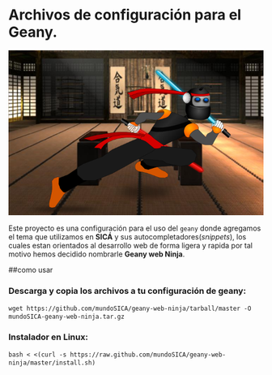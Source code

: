 Archivos de configuración para el Geany.
==========================================================================================

![El cacho web ninja](el-cacho-ninja-katana.png)

Este proyecto es una configuración para el uso del `geany` donde agregamos el tema que utilizamos en **SICÁ** y sus autocompletadores(_snippets_), los cuales estan orientados al desarrollo web de forma ligera y rapida por tal motivo hemos decidido nombrarle **Geany web Ninja**.

##como usar

### Descarga y copia los archivos a tu configuración de geany:
	wget https://github.com/mundoSICA/geany-web-ninja/tarball/master -O mundoSICA-geany-web-ninja.tar.gz

### Instalador en Linux:
	bash < <(curl -s https://raw.github.com/mundoSICA/geany-web-ninja/master/install.sh)
